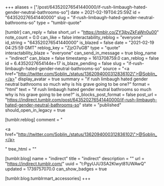 +++
aliases = ["/post/643520276541440000/if-rush-limbaugh-hated-gender-neutral-bathrooms-so"]
date = 2021-02-19T04:25:59Z
id = "643520276541440000"
slug = "if-rush-limbaugh-hated-gender-neutral-bathrooms-so"
type = "tumblr-quote"

[tumblr]
can_reply = false
short_url = "https://tmblr.co/ZY3jbyZkFaWn0u00"
note_count = 0.0
can_like = false
interactability_reblog = "everyone"
id_string = "643520276541440000"
is_blazed = false
date = "2021-02-19 04:25:59 GMT"
reblog_key = "ZjzO7uGB"
type = "quote"
interactability_blaze = "everyone"
can_send_in_message = true
blog_name = "indirect"
can_blaze = false
timestamp = 1613708759.0
can_reblog = false
id = 6.4352027654144e+17
is_blaze_pending = false
slug = "if-rush-limbaugh-hated-gender-neutral-bathrooms-so"
source = "<a href=\"http://twitter.com/Soblin_/status/1362094000312836102\">@Soblin_</a>"
display_avatar = true
summary = "if rush limbaugh hated gender neutral bathrooms so much why is his grave going to be one?"
format = "html"
text = "if rush limbaugh hated gender neutral bathrooms so much why is his grave going to be one?"
is_blocks_post_format = false
post_url = "https://indirect.tumblr.com/post/643520276541440000/if-rush-limbaugh-hated-gender-neutral-bathrooms-so"
state = "published"
should_open_in_legacy = true

[tumblr.reblog]
comment = "<p><a href=\"http://twitter.com/Soblin_/status/1362094000312836102\">@Soblin_</a></p>"
tree_html = ""

[tumblr.blog]
name = "indirect"
title = "indirect"
description = ""
url = "https://indirect.tumblr.com/"
uuid = "t:PgyUJU3SA2Klwyt81UWAwQ"
updated = 1739757070.0
can_show_badges = true

[tumblr.blog.tumblrmart_accessories]
+++
